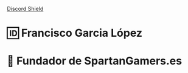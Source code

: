 [Discord Shield](https://discord.com/api/guilds/606545838289846280/widget.png?style=shield)

# 🆔  Francisco Garcia López
# 🔱  Fundador de SpartanGamers.es
